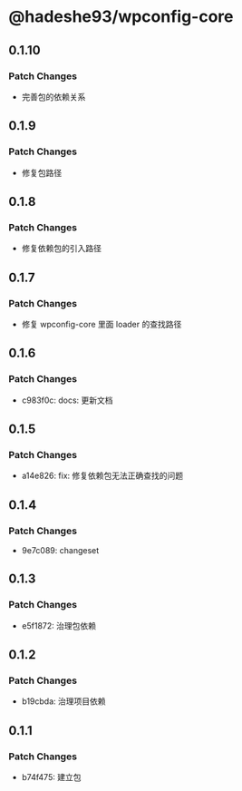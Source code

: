 # @hadeshe93/wpconfig-core

## 0.1.10

### Patch Changes

- 完善包的依赖关系

## 0.1.9

### Patch Changes

- 修复包路径

## 0.1.8

### Patch Changes

- 修复依赖包的引入路径

## 0.1.7

### Patch Changes

- 修复 wpconfig-core 里面 loader 的查找路径

## 0.1.6

### Patch Changes

- c983f0c: docs: 更新文档

## 0.1.5

### Patch Changes

- a14e826: fix: 修复依赖包无法正确查找的问题

## 0.1.4

### Patch Changes

- 9e7c089: changeset

## 0.1.3

### Patch Changes

- e5f1872: 治理包依赖

## 0.1.2

### Patch Changes

- b19cbda: 治理项目依赖

## 0.1.1

### Patch Changes

- b74f475: 建立包

